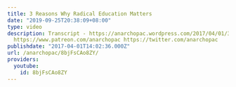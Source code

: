 ```yaml
---
title: 3 Reasons Why Radical Education Matters
date: "2019-09-25T20:38:09+08:00"
type: video
description: Transcript - https://anarchopac.wordpress.com/2017/04/01/3-reasons-why-radical-education-matters/
  https://www.patreon.com/anarchopac https://twitter.com/anarchopac
publishdate: "2017-04-01T14:02:36.000Z"
url: /anarchopac/8bjFsCAo8ZY/
providers:
  youtube:
    id: 8bjFsCAo8ZY
---
```

